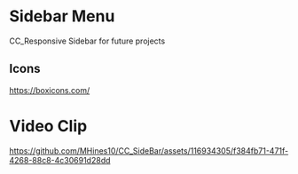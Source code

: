 # Sidebar Menu
CC_Responsive Sidebar for future projects

## Icons
https://boxicons.com/

# Video Clip
https://github.com/MHines10/CC_SideBar/assets/116934305/f384fb71-471f-4268-88c8-4c30691d28dd
